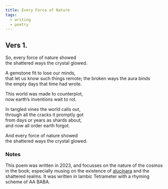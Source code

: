 ```yaml
---
title: Every Force of Nature
tags:
  - writing
  - poetry
---
```

## Vers 1.
So, every force of nature showed  
the shattered ways the crystal glowed.

A gemstone fit to lose our minds,  
that let us know such things remote;
the broken ways the aura binds  
the empty days that time had wrote.

This world was made to counterplot,  
now earth’s inventions wait to rot.

In tangled vines the world calls out,  
through all the cracks it promptly got  
from days or years as shards about,  
and now all order earth forgot.

And every force of nature showed  
the shattered ways the crystal glowed.
### Notes
This poem was written in 2023, and focusses on the nature of the cosmos in the book; especially musing on the existence of [alucinara](cosmology/alucinara.md) and the shattered realms. It was written in Iambic Tetrameter with a rhyming scheme of AA BABA.